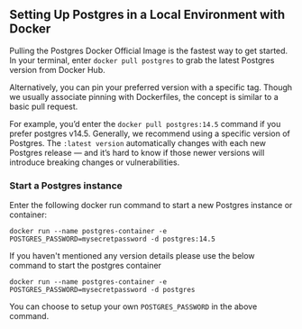 ## Setting Up Postgres in a Local Environment with Docker

Pulling the Postgres Docker Official Image is the fastest way to get started. 
In your terminal, enter ``docker pull postgres`` to grab the latest Postgres version from Docker Hub. 

Alternatively, you can pin your preferred version with a specific tag. Though we usually associate pinning with Dockerfiles, the concept is similar to a basic pull request. 

For example, you’d enter the ``docker pull postgres:14.5`` command if you prefer postgres v14.5. Generally, we recommend using a specific version of Postgres. 
The ``:latest version`` automatically changes with each new Postgres release — and it’s hard to know if those newer versions will introduce breaking changes or vulnerabilities.

### Start a Postgres instance
Enter the following docker run command to start a new Postgres instance or container: 

``docker run --name postgres-container -e POSTGRES_PASSWORD=mysecretpassword -d postgres:14.5``

If you haven't mentioned any version details please use the below command to start the postgres container

``docker run --name postgres-container -e POSTGRES_PASSWORD=mysecretpassword -d postgres``

You can choose to setup your own ``POSTGRES_PASSWORD`` in the above command.
